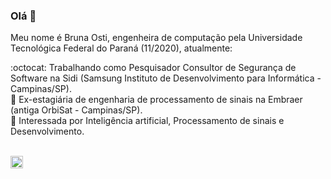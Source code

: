 ### Olá 👋

Meu nome é Bruna Osti, engenheira de computação pela Universidade Tecnológica Federal do Paraná (11/2020), atualmente:

:octocat: Trabalhando como Pesquisador Consultor de Segurança de Software na Sidi (Samsung Instituto de Desenvolvimento para Informática - Campinas/SP). <br>
:briefcase:  Ex-estagiária de engenharia de processamento de sinais na Embraer (antiga OrbiSat - Campinas/SP). <br>
:telescope:  Interessada por Inteligência artificial, Processamento de sinais e Desenvolvimento. <br>
<br>

<a href = "https://www.linkedin.com/in/brunaosti19/"><img src="https://media.glassdoor.com/sqll/34865/linkedin-squarelogo-1559685522766.png" width=20 height=20></a> 
